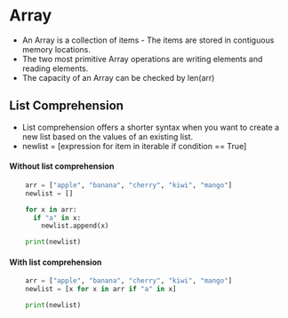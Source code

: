 # Array
* An Array is a collection of items - The items are stored in contiguous memory locations.
* The two most primitive Array operations are writing elements and reading elements.
* The capacity of an Array can be checked by len(arr)


## List Comprehension
* List comprehension offers a shorter syntax when you want to create a new list based on the values of an existing list.
* newlist = [expression for item in iterable if condition == True]

#### Without list comprehension
```python
    arr = ["apple", "banana", "cherry", "kiwi", "mango"]
    newlist = []

    for x in arr:
      if "a" in x:
        newlist.append(x)

    print(newlist)
```
#### With list comprehension
```python
    arr = ["apple", "banana", "cherry", "kiwi", "mango"]
    newlist = [x for x in arr if "a" in x]

    print(newlist)
```
